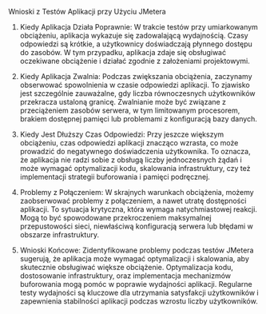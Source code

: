 Wnioski z Testów Aplikacji przy Użyciu JMetera

1. Kiedy Aplikacja Działa Poprawnie:
W trakcie testów przy umiarkowanym obciążeniu, aplikacja wykazuje się zadowalającą wydajnością. Czasy odpowiedzi są krótkie, a użytkownicy doświadczają płynnego dostępu do zasobów. W tym przypadku, aplikacja zdaje się obsługiwać oczekiwane obciążenie i działać zgodnie z założeniami projektowymi.

2. Kiedy Aplikacja Zwalnia:
Podczas zwiększania obciążenia, zaczynamy obserwować spowolnienia w czasie odpowiedzi aplikacji. To zjawisko jest szczególnie zauważalne, gdy liczba równoczesnych użytkowników przekracza ustaloną granicę. Zwalnianie może być związane z przeciążeniem zasobów serwera, w tym limitowanym procesorem, brakiem dostępnej pamięci lub problemami z konfiguracją bazy danych.

3. Kiedy Jest Dłuższy Czas Odpowiedzi:
Przy jeszcze większym obciążeniu, czas odpowiedzi aplikacji znacząco wzrasta, co może prowadzić do negatywnego doświadczenia użytkownika. To oznacza, że aplikacja nie radzi sobie z obsługą liczby jednoczesnych żądań i może wymagać optymalizacji kodu, skalowania infrastruktury, czy też implementacji strategii buforowania i pamięci podręcznej.

4. Problemy z Połączeniem:
W skrajnych warunkach obciążenia, możemy zaobserwować problemy z połączeniem, a nawet utratę dostępności aplikacji. To sytuacja krytyczna, która wymaga natychmiastowej reakcji. Mogą to być spowodowane przekroczeniem maksymalnej przepustowości sieci, niewłaściwą konfiguracją serwera lub błędami w obszarze infrastruktury.

5. Wnioski Końcowe:
Zidentyfikowane problemy podczas testów JMetera sugerują, że aplikacja może wymagać optymalizacji i skalowania, aby skutecznie obsługiwać większe obciążenie.
Optymalizacja kodu, dostosowanie infrastruktury, oraz implementacja mechanizmów buforowania mogą pomóc w poprawie wydajności aplikacji.
Regularne testy wydajności są kluczowe dla utrzymania satysfakcji użytkowników i zapewnienia stabilności aplikacji podczas wzrostu liczby użytkowników.
